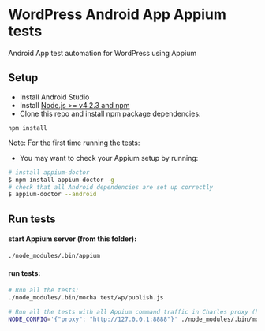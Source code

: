 # WordPress Android App Appium tests

Android App test automation for WordPress using Appium


## Setup

* Install Android Studio
* Install [Node.js >= v4.2.3 and npm](http://nodejs.org/)
* Clone this repo and install npm package dependencies:
```
npm install
```

Note: For the first time running the tests:

* You may want to check your Appium setup by running:

```bash
# install appium-doctor
$ npm install appium-doctor -g
# check that all Android dependencies are set up correctly
$ appium-doctor --android
```

## Run tests

#### start Appium server (from this folder):

```bash
./node_modules/.bin/appium
```

#### run tests:
```bash
# Run all the tests:
./node_modules/.bin/mocha test/wp/publish.js

# Run all the tests with all Appium command traffic in Charles proxy (https://www.charlesproxy.com/):
NODE_CONFIG='{"proxy": "http://127.0.0.1:8888"}' ./node_modules/.bin/mocha test/wp/sample.js
```

